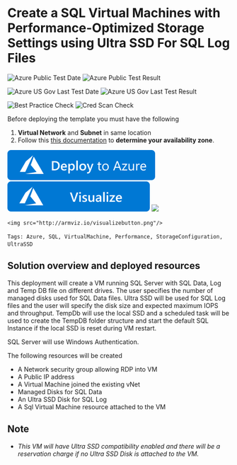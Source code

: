# Create a SQL Virtual Machines with Performance-Optimized Storage Settings using Ultra SSD For SQL Log Files

![Azure Public Test Date](https://azurequickstartsservice.blob.core.windows.net/badges/101-sql-vm-new-storage-ultrassd/PublicLastTestDate.svg)
![Azure Public Test Result](https://azurequickstartsservice.blob.core.windows.net/badges/101-sql-vm-new-storage-ultrassd/PublicDeployment.svg)

![Azure US Gov Last Test Date](https://azurequickstartsservice.blob.core.windows.net/badges/101-sql-vm-new-storage-ultrassd/FairfaxLastTestDate.svg)
![Azure US Gov Last Test Result](https://azurequickstartsservice.blob.core.windows.net/badges/101-sql-vm-new-storage-ultrassd/FairfaxDeployment.svg)

![Best Practice Check](https://azurequickstartsservice.blob.core.windows.net/badges/101-sql-vm-new-storage-ultrassd/BestPracticeResult.svg)
![Cred Scan Check](https://azurequickstartsservice.blob.core.windows.net/badges/101-sql-vm-new-storage-ultrassd/CredScanResult.svg)

Before deploying the template you must have the following

1. **Virtual Network** and **Subnet** in same location
2. Follow this
   [this documentation](https://docs.microsoft.com/en-us/azure/virtual-machines/windows/disks-enable-ultra-ssd)
   to **determine your availability zone**.

[![Deploy To Azure](https://raw.githubusercontent.com/Azure/azure-quickstart-templates/master/1-CONTRIBUTION-GUIDE/images/deploytoazure.svg?sanitize=true)]("https://portal.azure.com/#create/Microsoft.Template/uri/https%3A%2F%2Fraw.githubusercontent.com%2FAzure%2Fazure-quickstart-templates%2Fmaster%2F101-sql-vm-new-storage-ultrassd%2Fazuredeploy.json")
[![Visualize](https://raw.githubusercontent.com/Azure/azure-quickstart-templates/master/1-CONTRIBUTION-GUIDE/images/visualizebutton.svg?sanitize=true)]("http://armviz.io/#/?load=https%3A%2F%2Fraw.githubusercontent.com%2FAzure%2Fazure-quickstart-templates%2Fmaster%2F101-sql-vm-new-storage-ultrassd%2Fazuredeploy.json")
<img src="http://azuredeploy.net/deploybutton.png"/>

    <img src="http://armviz.io/visualizebutton.png"/>

`Tags: Azure, SQL, VirtualMachine, Performance, StorageConfiguration, UltraSSD`

## Solution overview and deployed resources

This deployment will create a VM running SQL Server with SQL Data, Log and Temp
DB file on different drives. The user specifies the number of managed disks used
for SQL Data files. Ultra SSD will be used for SQL Log files and the user will
specify the disk size and expected maximum IOPS and throughput. TempDb will use
the local SSD and a scheduled task will be used to create the TempDB folder
structure and start the default SQL Instance if the local SSD is reset during VM
restart.

SQL Server will use Windows Authentication.

The following resources will be created

- A Network security group allowing RDP into VM
- A Public IP address
- A Virtual Machine joined the existing vNet
- Managed Disks for SQL Data
- An Ultra SSD Disk for SQL Log
- A Sql Virtual Machine resource attached to the VM

## Note

- _This VM will have Ultra SSD compatibility enabled and there will be a
  reservation charge if no Ultra SSD Disk is attached to the VM._
